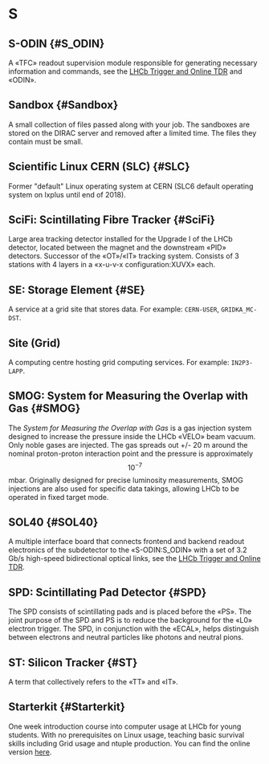# S

## S-ODIN {#S_ODIN}

A «TFC» readout supervision module responsible for generating necessary information and commands,
see the [LHCb Trigger and Online TDR](https://cds.cern.ch/record/1701361/files/LHCB-TDR-016.pdf) and «ODIN».

## Sandbox {#Sandbox}

A small collection of files passed along with your job. The sandboxes are stored on the DIRAC server and removed after a limited time. The files they contain must be small.

## Scientific Linux CERN (SLC) {#SLC}

Former "default" Linux operating system at CERN (SLC6 default operating system on lxplus until end of 2018).

## SciFi: Scintillating Fibre Tracker {#SciFi}

Large area tracking detector installed for the Upgrade I of the LHCb detector, located between the magnet and the downstream «PID» detectors. Successor of the «OT»/«IT» tracking system. Consists of 3 stations with 4 layers in a «x-u-v-x configuration:XUVX» each.

## SE: Storage Element {#SE}

A service at a grid site that stores data. For example: `CERN-USER`, `GRIDKA_MC-DST`.

## Site (Grid)

A computing centre hosting grid computing services. For example: `IN2P3-LAPP`.

## SMOG: System for Measuring the Overlap with Gas {#SMOG}

The _System for Measuring the Overlap with Gas_ is a gas injection system designed to increase the pressure inside the LHCb «VELO» beam vacuum.
Only noble gases are injected. The gas spreads out +/- 20 m around the nominal proton-proton interaction point
and the pressure is approximately $$10^{-7}$$ mbar.
Originally designed for precise luminosity measurements, SMOG injections are also used for specific data takings,
allowing LHCb to be operated in fixed target mode.

## SOL40 {#SOL40}

A multiple interface board that connects frontend and backend readout electronics of the subdetector to the «S-ODIN:S_ODIN»
with a set of 3.2 Gb/s high-speed bidirectional optical links, see the [LHCb Trigger and Online TDR](https://cds.cern.ch/record/1701361/files/LHCB-TDR-016.pdf).

## SPD: Scintillating Pad Detector {#SPD}

The SPD consists of scintillating pads and is placed before the «PS».
The joint purpose of the SPD and PS is to reduce the background for the «L0» electron trigger.
The SPD, in conjunction with the «ECAL», helps distinguish between electrons and neutral particles like photons and neutral pions.

## ST: Silicon Tracker {#ST}

A term that collectively refers to the «TT» and «IT».

## Starterkit {#Starterkit}

One week introduction course into computer usage at LHCb for young students. With no prerequisites on Linux usage, teaching basic survival skills including Grid usage and ntuple production. You can find the online version [here](https://lhcb.github.io/starterkit-lessons/index.html).
